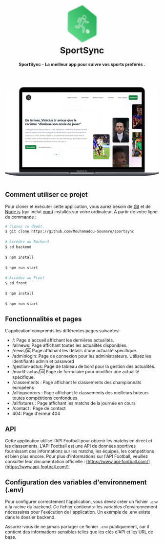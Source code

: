 <h1 align="center">
  <br>
  <a href="#"><img src="https://github.com/Mouhamadou-Soumare/sportsync-node-react/blob/master/backend/public/assets/sportSyncLogo2.png" alt="SportSync" width="100"></a>
  <br>
  SportSync
  <br>
</h1>

<h4 align="center">SportSync - La meilleur app pour suivre vos sports préférés  .</h4>

<br/>
<br/>


![screenshot](https://github.com/Mouhamadou-Soumare/sportsync-node-react/blob/master/backend/public/assets/sportsyncdemo.png)
<br/>
<br/>



## Comment utiliser ce projet

Pour cloner et exécuter cette application, vous aurez besoin de [Git](https://git-scm.com) et de [Node.js](https://nodejs.org/fr/download/) (qui inclut [npm](http://npmjs.com)) installés sur votre ordinateur. À partir de votre ligne de commande :

```bash
# Clonez ce dépôt.
$ git clone https://github.com/Mouhamadou-Soumare/sportsync

# Accédez au Backend
$ cd backend

$ npm install

$ npm run start

# Accédez au Front
$ cd front

$ npm install

$ npm run start
```


## Fonctionnalités et pages

L'application comprends les différentes pages suivantes:

- /: Page d'accueil affichant les dernières actualités.
- /allnews: Page affichant toutes les actualités disponibles.
- /news/:id: Page affichant les détails d'une actualité spécifique.
- /adminlogin: Page de connexion pour les administrateurs. Utilisez les identifiants admin et password
- /gestion-actus: Page de tableau de bord pour la gestion des actualités.
- /modif-actus/:id: Page de formulaire pour modifier une actualité spécifique.
- /classements : Page affichant le classements des championnats européens 
- /alltopscorers : Page affichant le classements des meilleurs buteurs toutes compétitions confondues 
- /allfixtures : Page affichant les matchs de la journée en cours
- /contact : Page de contact
- 404: Page d'erreur 404




## API

Cette application utilise l'API Football pour obtenir les matchs en direct et les classements. L'API Football est une API de données sportives fournissant des informations sur les matchs, les équipes, les compétitions et bien plus encore. Pour plus d'informations sur l'API Football, veuillez consulter leur documentation officielle : [https://www.api-football.com/](https://www.api-football.com/).


## Configuration des variables d'environnement (.env)

Pour configurer correctement l'application, vous devez créer un fichier `.env` à la racine du backend. Ce fichier contiendra les variables d'environnement nécessaires pour l'exécution de l'application. Un exemple de .env existe dans le dossier backend.


Assurez-vous de ne jamais partager ce fichier `.env` publiquement, car il contient des informations sensibles telles que les clés d'API et les URL de base.
